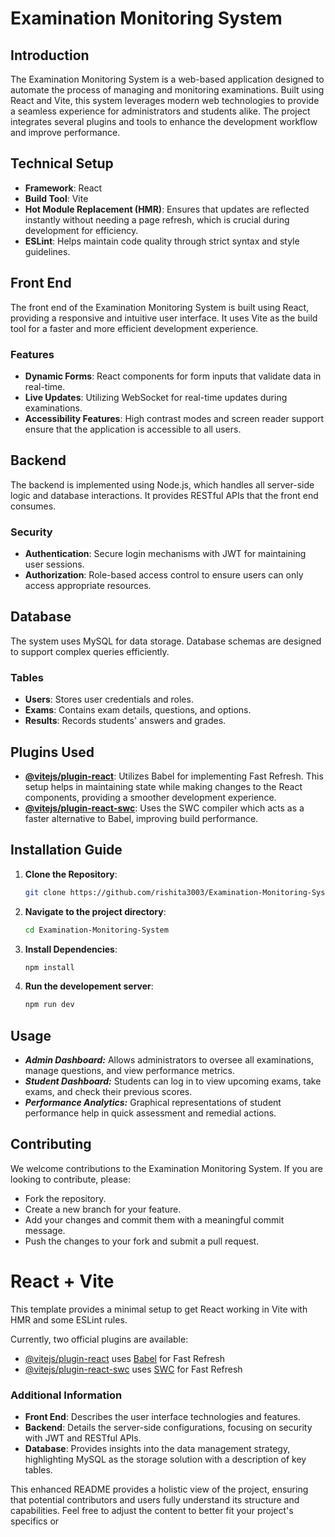 # Examination Monitoring System

## Introduction
The Examination Monitoring System is a web-based application designed to automate the process of managing and monitoring examinations. Built using React and Vite, this system leverages modern web technologies to provide a seamless experience for administrators and students alike. The project integrates several plugins and tools to enhance the development workflow and improve performance.

## Technical Setup
- **Framework**: React
- **Build Tool**: Vite
- **Hot Module Replacement (HMR)**: Ensures that updates are reflected instantly without needing a page refresh, which is crucial during development for efficiency.
- **ESLint**: Helps maintain code quality through strict syntax and style guidelines.

## Front End
The front end of the Examination Monitoring System is built using React, providing a responsive and intuitive user interface. It uses Vite as the build tool for a faster and more efficient development experience.

### Features
- **Dynamic Forms**: React components for form inputs that validate data in real-time.
- **Live Updates**: Utilizing WebSocket for real-time updates during examinations.
- **Accessibility Features**: High contrast modes and screen reader support ensure that the application is accessible to all users.

## Backend
The backend is implemented using Node.js, which handles all server-side logic and database interactions. It provides RESTful APIs that the front end consumes.

### Security
- **Authentication**: Secure login mechanisms with JWT for maintaining user sessions.
- **Authorization**: Role-based access control to ensure users can only access appropriate resources.

## Database
The system uses MySQL for data storage. Database schemas are designed to support complex queries efficiently.

### Tables
- **Users**: Stores user credentials and roles.
- **Exams**: Contains exam details, questions, and options.
- **Results**: Records students' answers and grades.



## Plugins Used
- **[@vitejs/plugin-react](https://github.com/vitejs/vite-plugin-react/blob/main/packages/plugin-react/README.md)**: Utilizes Babel for implementing Fast Refresh. This setup helps in maintaining state while making changes to the React components, providing a smoother development experience.
- **[@vitejs/plugin-react-swc](https://github.com/vitejs/vite-plugin-react-swc)**: Uses the SWC compiler which acts as a faster alternative to Babel, improving build performance.

## Installation Guide
1. **Clone the Repository**:
   ```bash
   git clone https://github.com/rishita3003/Examination-Monitoring-System.git

2. **Navigate to the project directory**:
   ```bash
   cd Examination-Monitoring-System
3. **Install Dependencies**:
   ```bash
   npm install
4. **Run the developement server**:
   ```bash
   npm run dev

## Usage
* ***Admin Dashboard:*** Allows administrators to oversee all examinations, manage questions, and view performance metrics.
* ***Student Dashboard:*** Students can log in to view upcoming exams, take exams, and check their previous scores.
* ***Performance Analytics:*** Graphical representations of student performance help in quick assessment and remedial actions.

## Contributing

We welcome contributions to the Examination Monitoring System. If you are looking to contribute, please:

* Fork the repository.
* Create a new branch for your feature.
* Add your changes and commit them with a meaningful commit message.
* Push the changes to your fork and submit a pull request.

# React + Vite

This template provides a minimal setup to get React working in Vite with HMR and some ESLint rules.

Currently, two official plugins are available:

- [@vitejs/plugin-react](https://github.com/vitejs/vite-plugin-react/blob/main/packages/plugin-react/README.md) uses [Babel](https://babeljs.io/) for Fast Refresh
- [@vitejs/plugin-react-swc](https://github.com/vitejs/vite-plugin-react-swc) uses [SWC](https://swc.rs/) for Fast Refresh



### Additional Information
- **Front End**: Describes the user interface technologies and features.
- **Backend**: Details the server-side configurations, focusing on security with JWT and RESTful APIs.
- **Database**: Provides insights into the data management strategy, highlighting MySQL as the storage solution with a description of key tables.

This enhanced README provides a holistic view of the project, ensuring that potential contributors and users fully understand its structure and capabilities. Feel free to adjust the content to better fit your project's specifics or

